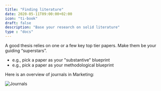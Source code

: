 ```yaml
---
title: "Finding literature"
date: 2020-05-11T09:00:00+02:00
icon: "ti-book"
draft: false
description: "Base your research on solid literature"
type : "docs"
---
```


A good thesis relies on one or a few key top tier papers. Make them be your guiding “superstars”.
  * e.g., pick a paper as your "substantive" blueprint
  * e.g., pick a paper as your methodological blueprint

Here is an overview of journals in Marketing:

![Journals](/assets/journals.png)
